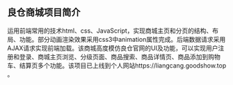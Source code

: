## 良仓商城项目简介

运用前端常用的技术html、css、JavaScript，实现商城主页和分页的结构、布局、功能。部分动画渲染效果采用css3中animation属性完成。后端数据请求采用AJAX请求实现前端加载。该商城高度模仿良仓官网的UI及功能，可以实现用户注册和登录、商城主页浏览、分级页面、商品搜索、商品详情页、商品添加到购物车、结算页多个功能。该项目已上线到个人网站https://liangcang.goodshow.top 。